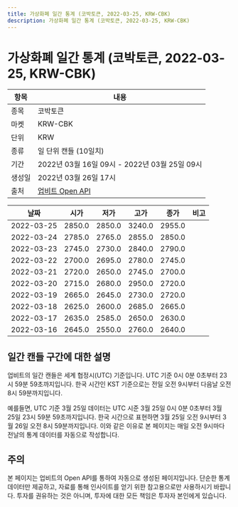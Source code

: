 ```yaml
---
title: 가상화폐 일간 통계 (코박토큰, 2022-03-25, KRW-CBK)
description: 가상화폐 일간 통계 (코박토큰, 2022-03-25, KRW-CBK)
---
```



가상화폐 일간 통계 (코박토큰, 2022-03-25, KRW-CBK)
===

|항목|내용|
|--|--|
|종목|코박토큰|
|마켓|KRW-CBK|
|단위|KRW|
|종류|일 단위 캔들 (10일치)|
|기간|2022년 03월 16일 09시 - 2022년 03월 25일 09시|
|생성일|2022년 03월 26일 17시|
|출처|[업비트 Open API](https://docs.upbit.com)|


|날짜|시가|저가|고가|종가|비고|
|--|--|--|--|--|--|
|2022-03-25|2850.0|2850.0|3240.0|2955.0|    |
|2022-03-24|2785.0|2765.0|2855.0|2850.0|    |
|2022-03-23|2745.0|2730.0|2840.0|2790.0|    |
|2022-03-22|2700.0|2695.0|2780.0|2745.0|    |
|2022-03-21|2720.0|2650.0|2745.0|2700.0|    |
|2022-03-20|2715.0|2680.0|2950.0|2720.0|    |
|2022-03-19|2665.0|2645.0|2730.0|2720.0|    |
|2022-03-18|2625.0|2600.0|2685.0|2665.0|    |
|2022-03-17|2635.0|2585.0|2650.0|2630.0|    |
|2022-03-16|2645.0|2550.0|2760.0|2640.0|    |


일간 캔들 구간에 대한 설명
---


업비트의 일간 캔들은 세계 협정시(UTC) 기준입니다. 
UTC 기준 0시 0분 0초부터 23시 59분 59초까지입니다. 
한국 시간인 KST 기준으로는 전일 오전 9시부터 다음날 오전 8시 59분까지입니다. 


예를들면, UTC 기준 3월 25일 데이터는 UTC 시준 3월 25일 0시 0분 0초부터 3월 25일 23시 59분 59초까지입니다. 
한국 시간으로 표현하면 3월 25일 오전 9시부터 3월 26일 오전 8시 59분까지입니다. 
이와 같은 이유로 본 페이지는 매일 오전 9시마다 전날의 통계 데이터를 자동으로 작성합니다. 


주의
---


본 페이지는 업비트의 Open API를 통하여 자동으로 생성된 페이지입니다. 
단순한 통계 데이터만 제공하고, 자료를 통해 인사이트를 얻기 위한 참고용으로만 사용하시기 바랍니다. 
투자를 권유하는 것은 아니며, 투자에 대한 모든 책임은 투자자 본인에게 있습니다. 
